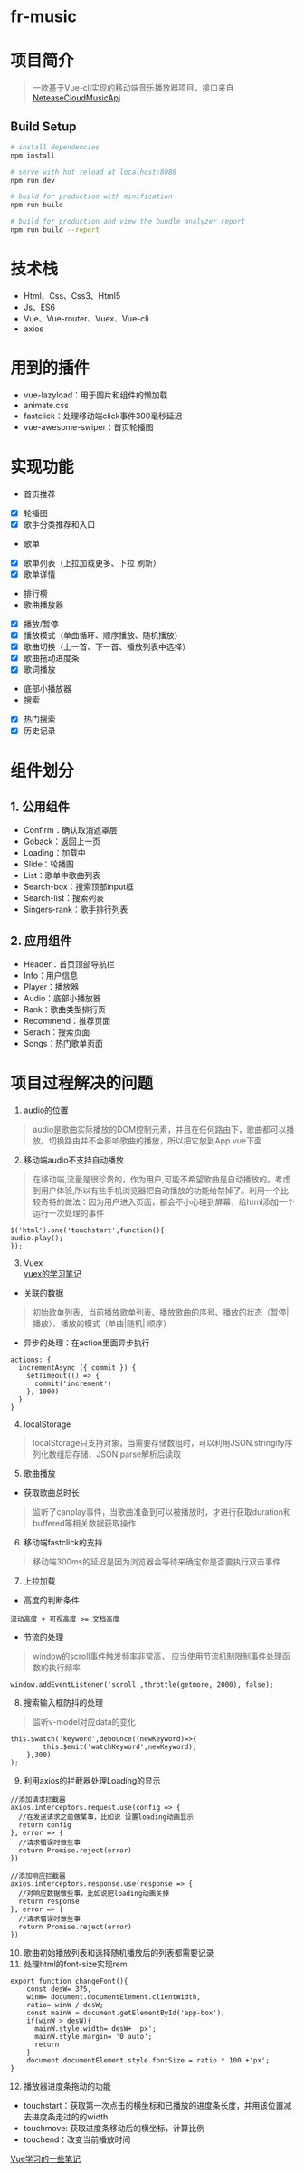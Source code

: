 # fr-music
# 项目简介
> 一款基于Vue-cli实现的移动端音乐播放器项目，接口来自[NeteaseCloudMusicApi](https://github.com/Binaryify/NeteaseCloudMusicApi)

## Build Setup

``` bash
# install dependencies
npm install

# serve with hot reload at localhost:8080
npm run dev

# build for production with minification
npm run build

# build for production and view the bundle analyzer report
npm run build --report
```

# 技术栈
- Html、Css、Css3、Html5
- Js、ES6
- Vue、Vue-router、Vuex、Vue-cli
- axios

# 用到的插件
- vue-lazyload：用于图片和组件的懒加载
- animate.css
- fastclick：处理移动端click事件300毫秒延迟
- vue-awesome-swiper：首页轮播图
# 实现功能
- 首页推荐
- [x] 轮播图
- [x] 歌手分类推荐和入口
- 歌单
- [x] 歌单列表（上拉加载更多、下拉 刷新）
- [x] 歌单详情
- 排行榜
- 歌曲播放器
- [x] 播放/暂停
- [x] 播放模式（单曲循环、顺序播放、随机播放）
- [x] 歌曲切换（上一首、下一首、播放列表中选择）
- [x]  歌曲拖动进度条
- [x]  歌词播放
- 底部小播放器
- 搜索
- [x] 热门搜索
- [x] 历史记录
# 组件划分
## 1. 公用组件
- Confirm：确认取消遮罩层
- Goback：返回上一页
- Loading：加载中
- Slide：轮播图
- List：歌单中歌曲列表
- Search-box：搜索顶部input框
- Search-list：搜索列表
- Singers-rank：歌手排行列表
## 2. 应用组件
- Header：首页顶部导航栏
- Info：用户信息
- Player：播放器
- Audio：底部小播放器
- Rank：歌曲类型排行页
- Recommend：推荐页面
- Serach：搜索页面
- Songs：热门歌单页面

# 项目过程解决的问题
1. audio的位置
> audio是歌曲实际播放的DOM控制元素，并且在任何路由下，歌曲都可以播放。切换路由并不会影响歌曲的播放，所以把它放到App.vue下面
2. 移动端audio不支持自动播放
> 在移动端,流量是很珍贵的，作为用户,可能不希望歌曲是自动播放的。考虑到用户体验,所以有些手机浏览器把自动播放的功能给禁掉了。利用一个比较奇特的做法：因为用户进入页面，都会不小心碰到屏幕，给html添加一个运行一次处理的事件

```
$('html').one('touchstart',function(){ 
audio.play(); 
}); 
```

3. Vuex    
[vuex的学习笔记](https://github.com/echoFR/VueJs/blob/master/vuex/Vuex.md)
- 关联的数据
> 初始歌单列表、当前播放歌单列表、播放歌曲的序号、播放的状态（暂停|播放）、播放的模式（单曲|随机| 顺序）
- 异步的处理：在action里面异步执行
```
actions: {
  incrementAsync ({ commit }) {
    setTimeout(() => {
      commit('increment')
    }, 1000)
  }
}
```

4. localStorage
> localStorage只支持对象，当需要存储数组时，可以利用JSON.stringify序列化数组后存储、JSON.parse解析后读取
5. 歌曲播放
- 获取歌曲总时长
> 监听了canplay事件，当歌曲准备到可以被播放时，才进行获取duration和buffered等相关数据获取操作
6. 移动端fastclick的支持
> 移动端300ms的延迟是因为浏览器会等待来确定你是否要执行双击事件
7. 上拉加载
- 高度的判断条件
```
滚动高度 + 可视高度 >= 文档高度
```
- 节流的处理
> window的scroll事件触发频率非常高，
应当使用节流机制限制事件处理函数的执行频率

```
window.addEventListener('scroll',throttle(getmore, 2000), false);
```
8. 搜索输入框防抖的处理
> 监听v-model对应data的变化

```
this.$watch('keyword',debounce((newKeyword)=>{
        this.$emit('watchKeyword',newKeyword);
    },300)
);
```

9. 利用axios的拦截器处理Loading的显示

```
//添加请求拦截器
axios.interceptors.request.use(config => {
  //在发送请求之前做某事，比如说 设置loading动画显示
  return config
}, error => {
  //请求错误时做些事
  return Promise.reject(error)
})

//添加响应拦截器
axios.interceptors.response.use(response => {
  //对响应数据做些事，比如说把loading动画关掉
  return response
}, error => {
  //请求错误时做些事
  return Promise.reject(error)
})
```
10. 歌曲初始播放列表和选择随机播放后的列表都需要记录
11. 处理html的font-size实现rem

```
export function changeFont(){
    const desW= 375,
    winW= document.documentElement.clientWidth,
    ratio= winW / desW;
    const mainW = document.getElementById('app-box');
    if(winW > desW){
      mainW.style.width= desW+ 'px';
      mainW.style.margin= '0 auto';
      return
    }
    document.documentElement.style.fontSize = ratio * 100 +'px';
}
```
12. 播放器进度条拖动的功能
- touchstart：获取第一次点击的横坐标和已播放的进度条长度，并用该位置减去进度条走过的的width
- touchmove: 获取进度条移动后的横坐标，计算比例
- touchend：改变当前播放时间

[Vue学习的一些笔记](https://github.com/echoFR/VueJs)

